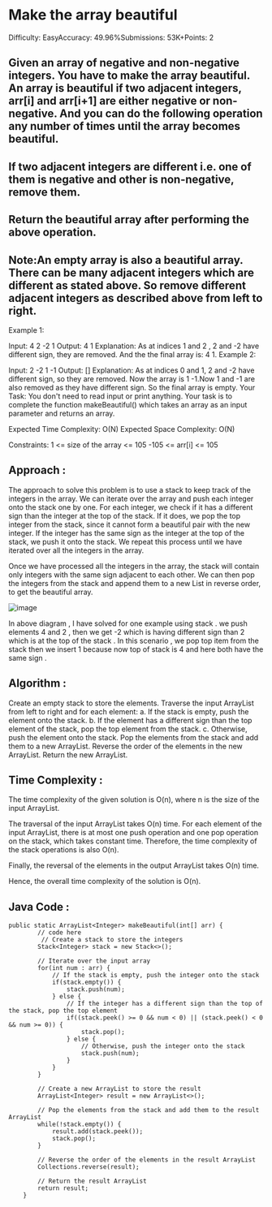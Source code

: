 
# Make the array beautiful
Difficulty: EasyAccuracy: 49.96%Submissions: 53K+Points: 2
## Given an array of negative and non-negative integers. You have to make the array beautiful. An array is beautiful if two adjacent integers, arr[i] and arr[i+1] are either negative or non-negative. And you can do the following operation any number of times until the array becomes beautiful.
## If two adjacent integers are different i.e. one of them is negative and other is non-negative, remove them.
## Return the beautiful array after performing the above operation.

## Note:An empty array is also a beautiful array. There can be many adjacent integers which are different as stated above. So remove different adjacent integers as described above from left to right.

Example 1:

Input: 4 2 -2 1
Output: 4 1
Explanation: As at indices 1 and 2 , 2 and -2 have
different sign, they are removed. And the  the final
array is: 4 1.
Example 2:

Input: 2 -2 1 -1
Output: []
Explanation: As at indices 0 and 1, 2 and -2 have
different sign, so they are removed. Now the array
is 1 -1.Now 1 and -1 are also removed as they have
different sign. So the final array is empty. 
Your Task:
You don't need to read input or print anything. Your task is to complete the function makeBeautiful() which takes an array as an input parameter and returns an array.

Expected Time Complexity: O(N)
Expected Space Complexity: O(N)


Constraints:
1 <= size of the array <= 105
-105 <= arr[i] <= 105

## Approach :

The approach to solve this problem is to use a stack to keep track of the integers in the array.
We can iterate over the array and push each integer onto the stack one by one. 
For each integer, we check if it has a different sign than the integer at the top of the stack.
If it does, we pop the top integer from the stack, since it cannot form a beautiful pair with the new integer. 
If the integer has the same sign as the integer at the top of the stack, we push it onto the stack. We repeat this process until we have iterated over all the integers in the array.

Once we have processed all the integers in the array, the stack will contain only integers with the same sign adjacent to each other.
We can then pop the integers from the stack and append them to a new List in reverse order, to get the beautiful array.

![image](https://github.com/user-attachments/assets/a768b28b-071b-4d7c-87c8-83f916f8a36d)




In above diagram , I have solved for one example using stack  . we push elements 4 and 2 , then we get -2 which is having different sign than 2 which is at the top of the stack .
In this scenario , we pop top item from the stack then we insert 1 because now top of stack is 4 and here both have the same sign .

## Algorithm :

Create an empty stack to store the elements.
Traverse the input ArrayList from left to right and for each element: a. If the stack is empty, push the element onto the stack. b. If the element has a different sign than the top element of the stack, pop the top element from the stack. c. Otherwise, push the element onto the stack.
Pop the elements from the stack and add them to a new ArrayList.
Reverse the order of the elements in the new ArrayList.
Return the new ArrayList.
 

## Time Complexity :

The time complexity of the given solution is O(n), where n is the size of the input ArrayList.

The traversal of the input ArrayList takes O(n) time. For each element of the input ArrayList, there is at most one push operation and one pop operation on the stack, which takes constant time. Therefore, the time complexity of the stack operations is also O(n).

Finally, the reversal of the elements in the output ArrayList takes O(n) time.

Hence, the overall time complexity of the solution is O(n).

 
## Java Code :
```
public static ArrayList<Integer> makeBeautiful(int[] arr) {
        // code here
         // Create a stack to store the integers
        Stack<Integer> stack = new Stack<>();
        
        // Iterate over the input array
        for(int num : arr) {
            // If the stack is empty, push the integer onto the stack
            if(stack.empty()) {
                stack.push(num);
            } else {
                // If the integer has a different sign than the top of the stack, pop the top element
                if((stack.peek() >= 0 && num < 0) || (stack.peek() < 0 && num >= 0)) {
                    stack.pop();
                } else {
                    // Otherwise, push the integer onto the stack
                    stack.push(num);
                }
            }
        }
        
        // Create a new ArrayList to store the result
        ArrayList<Integer> result = new ArrayList<>();
        
        // Pop the elements from the stack and add them to the result ArrayList
        while(!stack.empty()) {
            result.add(stack.peek());
            stack.pop();
        }
        
        // Reverse the order of the elements in the result ArrayList
        Collections.reverse(result);
        
        // Return the result ArrayList
        return result;
    }
```
